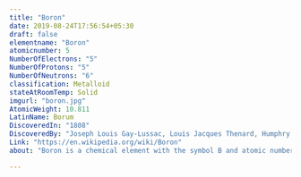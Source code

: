 ```yaml
---
title: "Boron"
date: 2019-08-24T17:56:54+05:30
draft: false
elementname: "Boron"
atomicnumber: 5
NumberOfElectrons: "5"
NumberOfProtons: "5"
NumberOfNeutrons: "6"
classification: Metalloid
stateAtRoomTemp: Solid
imgurl: "boron.jpg" 
AtomicWeight: 10.811
LatinName: Borum
DiscoveredIn: "1808"
DiscoveredBy: "Joseph Louis Gay-Lussac, Louis Jacques Thenard, Humphry Davy"
Link: "https://en.wikipedia.org/wiki/Boron"
about: "Boron is a chemical element with the symbol B and atomic number 5. Produced entirely by cosmic ray spallation and supernovae and not by stellar nucleosynthesis, it is a low-abundance element in the Solar system and in the Earth's crust. Boron is concentrated on Earth by the water-solubility of its more common naturally occurring compounds, the borate minerals. These are mined industrially as evaporites, such as borax and kernite. The largest known boron deposits are in Turkey, the largest producer of boron minerals."

---
```


